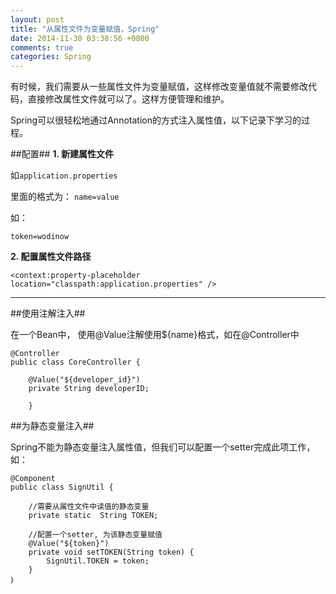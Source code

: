 ```yaml
---
layout: post
title: "从属性文件为变量赋值，Spring"
date: 2014-11-30 03:38:56 +0800
comments: true
categories: Spring
---
```


有时候，我们需要从一些属性文件为变量赋值，这样修改变量值就不需要修改代码，直接修改属性文件就可以了。这样方便管理和维护。

Spring可以很轻松地通过Annotation的方式注入属性值，以下记录下学习的过程。

##配置##
**1. 新建属性文件**

如`application.properties`

里面的格式为： `name=value`

如：	

	token=wodinow

**2. 配置属性文件路径**

	<context:property-placeholder location="classpath:application.properties" />

----------------------

##使用注解注入##

在一个Bean中， 使用@Value注解使用${name}格式，如在@Controller中 

	@Controller
	public class CoreController {   
	
	    @Value("${developer_id}")
	    private String developerID;
	
	    }

##为静态变量注入##

Spring不能为静态变量注入属性值，但我们可以配置一个setter完成此项工作，如：

	@Component
	public class SignUtil {  
    
		//需要从属性文件中读值的静态变量
	    private static  String TOKEN;  
	
        //配置一个setter, 为该静态变量赋值
		@Value("${token}")
		private void setTOKEN(String token) {
			SignUtil.TOKEN = token;
		}  
    ｝
